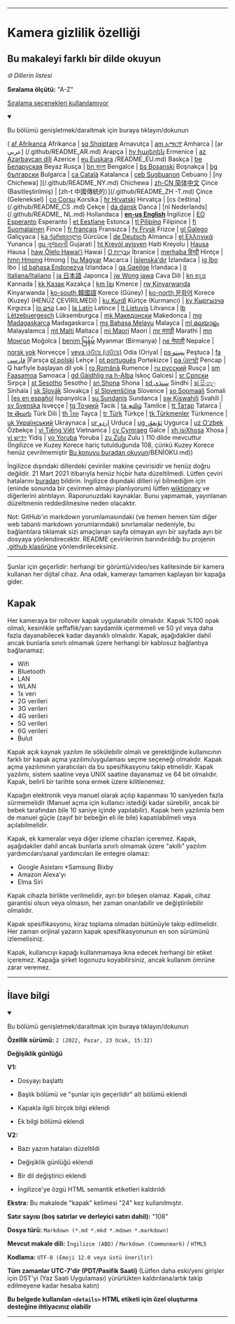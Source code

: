 
***

# Kamera gizlilik özelliği

## Bu makaleyi farklı bir dilde okuyun

_🌐 Dillerin listesi_

**Sıralama ölçütü:** "A-Z"

[Sıralama seçenekleri kullanılamıyor](https://github.com/seanpm2001/Camera-privacy-specation/)

<details open><summary><p>Bu bölümü genişletmek/daraltmak için buraya tıklayın/dokunun</p></summary>

( [af Afrikanca](/.github/README_AF.md) Afrikanca | [sq Shqiptare](/.github/README_SQ.md) Arnavutça | [am አማርኛ](/.github/README_AM.md) Amharca | [ar عربى] (/.github/README_AR.md) Arapça | [hy հայերեն](/.github/README_HY.md) Ermenice | [az Azərbaycan dili](/.github/README_AZ.md) Azerice | [eu Euskara](/.github) /README_EU.md) Baskça | [be Беларуская](/.github/README_BE.md) Beyaz Rusça | [bn বাংলা](/.github/README_BN.md) Bengalce | [bs Bosanski](/.github/README_BS.md) Boşnakça | [bg български](/.github/README_BG.md) Bulgarca | [ca Català](/.github/README_CA.md) Katalanca | [ceb Sugbuanon](/.github/README_CEB.md) Cebuano | [ny Chichewa] ](/.github/README_NY.md) Chichewa | [zh-CN 简体中文](/.github/README_ZH-CN.md) Çince (Basitleştirilmiş) | [zh-t 中國傳統的）](/.github/README_ZH -T.md) Çince (Geleneksel) | [co Corsu](/.github/README_CO.md) Korsika | [hr Hrvatski](/.github/README_HR.md) Hırvatça | [cs čeština](/.github/README_CS .md) Çekçe | [da dansk](README_DA.md) Danca | [nl Nederlands](/.github/README_ NL.md) Hollandaca | [**en-us English**](/.github/README.md) İngilizce | [EO Esperanto](/.github/README_EO.md) Esperanto | [et Eestlane](/.github/README_ET.md) Estonca | [tl Pilipino](/.github/README_TL.md) Filipince | [fi Suomalainen](/.github/README_FI.md) Fince | [fr français](/.github/README_FR.md) Fransızca | [fy Frysk](/.github/README_FY.md) Frizce | [gl Galego](/.github/README_GL.md) Galiçyaca | [ka ქართველი](/.github/README_KA) Gürcüce | [de Deutsch](/.github/README_DE.md) Almanca | [el Ελληνικά](/.github/README_EL.md) Yunanca | [gu ગુજરાતી](/.github/README_GU.md) Gujarati | [ht Kreyòl ayisyen](/.github/README_HT.md) Haiti Kreyolu | [Hausa](/.github/README_HA.md) Hausa | [haw Ōlelo Hawaiʻi](/.github/README_HAW.md) Hawai | [O עִברִית](/.github/README_HE.md) İbranice | [merhaba हिन्दी](/.github/README_HI.md) Hintçe | [hmn Hmong](/.github/README_HMN.md) Hmong | [hu Magyar](/.github/README_HU.md) Macarca | [Íslenska'dır](/.github/README_IS.md) İzlandaca | [ig İbo](/.github/README_IG.md) İbo | [id bahasa Endonezya](/.github/README_ID.md) İzlandaca | [ga Gaeilge](/.github/README_GA.md) İrlandaca | [it Italiana/Italiano](/.github/README_IT.md) | [ja 日本語](/.github/README_JA.md) Japonca | [jw Wong jawa](/.github/README_JW.md) Cava Dili | [kn ಕನ್ನಡ](/.github/README_KN.md) Kannada | [kk Қазақ](/.github/README_KK.md) Kazakça | [km ខ្មែរ](/.github/README_KM.md) Kmerce | [rw Kinyarwanda](/.github/README_RW.md) Kinyarwanda | [ko-south 韓國語](/.github/README_KO_SOUTH.md) Korece (Güney) | [ko-north 문화어](README_KO_NORTH.md) Korece (Kuzey) (HENÜZ ÇEVİRİLMEDİ) | [ku Kurdî](/.github/README_KU.md) Kürtçe (Kurmanci) | [ky Кыргызча](/.github/README_KY.md) Kırgızca | [lo ລາວ](/.github/README_LO.md) Lao | [la Latin](/.github/README_LA.md) Latince | [lt Lietuvis](/.github/README_LT.md) Litvanca | [lb Lëtzebuergesch](/.github/README_LB.md) Lüksemburgca | [mk Македонски](/.github/README_MK.md) Makedonca | [mg Madagaskarca](/.github/README_MG.md) Madagaskarca | [ms Bahasa Melayu](/.github/README_MS.md) Malayca | [ml മലയാളം](/.github/README_ML.md) Malayalamca | [mt Malti](/.github/README_MT.md) Maltaca | [mi Maori](/.github/README_MI.md) Maori | [mr मराठी](/.github/README_MR.md) Marathi | [mn Монгол](/.github/README_MN.md) Moğolca | [benim မြန်မ်](/.github/README_MY.md) Myanmar (Birmanya) | [ne नेपाली](/.github/README_NE.md) Nepalce | [norsk yok](/.github/README_NO.md) Norveççe | [veya ଓଡିଆ (ଓଡିଆ)](/.github/README_OR.md) Odia (Oriya) | [ps پښتو](/.github/README_PS.md) Peştuca | [fa فارسی](/.github/README_FA.md) |Farsça [pl polski](/.github/README_PL.md) Lehçe | [pt português](/.github/README_PT.md) Portekizce | [pa ਪੰਜਾਬੀ](/.github/README_PA.md) Pencap | Q harfiyle başlayan dil yok | [ro Română](/.github/README_RO.md) Rumence | [ru русский](/.github/README_RU.md) Rusça | [sm Faasamoa](/.github/README_SM.md) Samoaca | [gd Gàidhlig na h-Alba](/.github/README_GD.md) İskoç Galcesi | [sr Српски](/.github/README_SR.md) Sırpça | [st Sesotho](/.github/README_ST.md) Sesotho | [sn Shona](/.github/README_SN.md) Shona | [sd سنڌي](/.github/README_SD.md) Sindhi | [si සිංහල](/.github/README_SI.md) Sinhala | [sk Slovák](/.github/README_SK.md) Slovakça | [sl Slovenščina](/.github/README_SL.md) Slovence | [so Soomaali](/.github/README_SO.md) Somali | [[es en español](/.github/README_ES.md) İspanyolca | [su Sundanis](/.github/README_SU.md) Sundanca | [sw Kiswahili](/.github/README_SW.md) Svahili | [sv Svenska](/.github/README_SV.md) İsveççe | [tg Тоҷикӣ](/.github/README_TG.md) Tacik | [ta தமிழ்](/.github/README_TA.md) Tamilce | [tt Татар](/.github/README_TT.md) Tatarca | [te తెలుగు](/.github/README_TE.md) Türk Dili | [th ไทย](/.github/README_TH.md) Tayca | [tr Türk](/.github/README_TR.md) Türkçe | [tk Türkmenler](/.github/README_TK.md) Türkmence | [uk Український](/.github/README_UK.md) Ukraynaca | [ur اردو](/.github/README_UR.md) Urduca | [ug ئۇيغۇر](/.github/README_UG.md) Uygurca | [uz O'zbek](/.github/README_UZ.md) Özbekçe | [vi Tiếng Việt](/.github/README_VI.md) Vietnamca | [cy Cymraeg](/.github/README_CY.md) Galce | [xh isiXhosa](/.github/README_XH.md) Xhosa | [yi יידיש](/.github/README_YI.md) Yidiş | [yo Yoruba](/.github/README_YO.md) Yoruba | [zu Zulu](/.github/README_ZU.md) Zulu ) 110 dilde mevcuttur (İngilizce ve Kuzey Korece hariç tutulduğunda 108, çünkü Kuzey Korece henüz çevrilmemiştir [Bu konuyu buradan okuyun](/OldVersions/Korean(North) )/BENİOKU.md))

İngilizce dışındaki dillerdeki çeviriler makine çevirisidir ve henüz doğru değildir. 21 Mart 2021 itibarıyla henüz hiçbir hata düzeltilmedi. Lütfen çeviri hatalarını [buradan](https://github.com/seanpm2001/SeansLifeArchive_Extras_Wikipedia/issues/) bildirin. İngilizce dışındaki dilleri iyi bilmediğim için (eninde sonunda bir çevirmen almayı planlıyorum) lütfen [wiktionary](https://en.wiktionary.org) ve diğerlerini alıntılayın. Raporunuzdaki kaynaklar. Bunu yapmamak, yayınlanan düzeltmenin reddedilmesine neden olacaktır.

Not: GitHub'ın markdown yorumlamasındaki (ve hemen hemen tüm diğer web tabanlı markdown yorumlarındaki) sınırlamalar nedeniyle, bu bağlantılara tıklamak sizi amaçlanan sayfa olmayan ayrı bir sayfada ayrı bir dosyaya yönlendirecektir. README çevirilerinin barındırıldığı bu projenin [.github klasörüne](/.github/) yönlendirileceksiniz.

</detaylar>

---

Şunlar için geçerlidir: herhangi bir görüntü/video/ses kalitesinde bir kamera kullanan her dijital cihaz. Ana odak, kamerayı tamamen kaplayan bir kapağa gider.

## Kapak

Her kameraya bir rollover kapak uygulanabilir olmalıdır. Kapak %100 opak olmalı, kesinlikle şeffaflık/yarı saydamlık içermemeli ve 50 yıl veya daha fazla dayanabilecek kadar dayanıklı olmalıdır. Kapak, aşağıdakiler dahil ancak bunlarla sınırlı olmamak üzere herhangi bir kablosuz bağlantıya bağlanamaz:

- Wifi
- Bluetooth
- LAN
- WLAN
- 1x veri
- 2G verileri
- 3G verileri
- 4G verileri
- 5G verileri
- 6G verileri
- Bulut

Kapak açık kaynak yazılım ile sökülebilir olmalı ve gerektiğinde kullanıcının farklı bir kapak açma yazılımı/uygulaması seçme seçeneği olmalıdır. Kapak açma yazılımının yaratıcıları da bu spesifikasyonu takip etmelidir. Kapak yazılımı, sistem saatine veya UNIX saatine dayanamaz ve 64 bit olmalıdır. Kapak, belirli bir tarihte sona ermek üzere kilitlenemez.

Kapağın elektronik veya manuel olarak açılıp kapanması 10 saniyeden fazla sürmemelidir (Manuel açma için kullanıcı istediği kadar sürebilir, ancak bir bebek tarafından bile 10 saniye içinde yapılabilir). Kapak hem yazılımla hem de manuel güçle (zayıf bir bebeğin eli ile bile) kapatılabilmeli veya açılabilmelidir.

Kapak, ek kameralar veya diğer izleme cihazları içeremez. Kapak, aşağıdakiler dahil ancak bunlarla sınırlı olmamak üzere "akıllı" yazılım yardımcıları/sanal yardımcıları ile entegre olamaz:

* Google Asistanı
*Samsung Bixby
* Amazon Alexa'yı
* Elma Siri

Kapak cihazla birlikte verilmelidir, ayrı bir bileşen olamaz. Kapak, cihaz garantisi olsun veya olmasın, her zaman onarılabilir ve değiştirilebilir olmalıdır.

Kapak spesifikasyonu, kiraz toplama olmadan bütünüyle takip edilmelidir. Her zaman orijinal yazarın kapak spesifikasyonunun en son sürümünü izlemelisiniz.

Kapak, kullanıcıyı kapağı kullanmamaya ikna edecek herhangi bir etiket içeremez. Kapağa şirket logonuzu koyabilirsiniz, ancak kullanım ömrüne zarar veremez.

***

## İlave bilgi

<details open><summary><p>Bu bölümü genişletmek/daraltmak için buraya tıklayın/dokunun</p></summary>

**Özellik sürümü:** `2 (2022, Pazar, 23 Ocak, 15:32)`

**Değişiklik günlüğü**

**V1:**

- Dosyayı başlattı

- Başlık bölümü ve "şunlar için geçerlidir" alt bölümü eklendi

- Kapakla ilgili birçok bilgi eklendi

- Ek bilgi bölümü eklendi

**V2:**

- Bazı yazım hataları düzeltildi

- Değişiklik günlüğü eklendi

- Bir dil değiştirici eklendi

- İngilizce'ye özgü HTML semantik etiketleri kaldırıldı

**Ekstra:** Bu makalede "kapak" kelimesi "24" kez kullanılmıştır.

**Satır sayısı (boş satırlar ve derleyici satırı dahil):** "108"

**Dosya türü:** `Markdown (*.md *.mkd *.mdown *.markdown)`

**Mevcut makale dili:** `İngilizce (ABD)` / `Markdown (Commonmark)` / `HTML5`

**Kodlama:** `UTF-8 (Emoji 12.0 veya üstü önerilir)`

**Tüm zamanlar UTC-7'dir (PDT/Pasifik Saati)** (Lütfen daha eski/yeni girişler için DST'yi (Yaz Saati Uygulaması) yürürlükten kaldırılana/artık takip edilmeyene kadar hesaba katın)

**Bu belgede kullanılan `<details>` HTML etiketi için özel oluşturma desteğine ihtiyacınız olabilir**

</detaylar>

***
